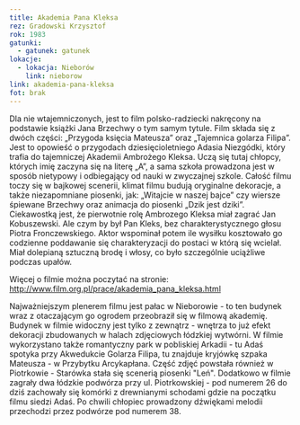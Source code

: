 ```yaml
---
title: Akademia Pana Kleksa
rez: Gradowski Krzysztof
rok: 1983
gatunki: 
  - gatunek: gatunek
lokacje:
  - lokacja: Nieborów
    link: nieborow
link: akademia-pana-kleksa
fot: brak
---
```

Dla nie wtajemniczonych, jest to film polsko-radziecki nakręcony na podstawie książki Jana Brzechwy o tym samym tytule. Film składa się z dwóch części: „Przygoda księcia Mateusza” oraz „Tajemnica golarza Filipa”.  Jest to opowieść o przygodach dziesięcioletniego Adasia Niezgódki, który trafia do tajemniczej Akademii Ambrożego Kleksa. Uczą się tutaj chłopcy, których imię zaczyna się na literę „A”, a sama szkoła prowadzona jest w sposób nietypowy i odbiegający od nauki w zwyczajnej szkole. Całość filmu toczy się w bajkowej scenerii, klimat filmu budują oryginalne dekoracje, a także niezapomniane piosenki, jak: „Witajcie w naszej bajce” czy wiersze śpiewane Brzechwy oraz animacja do piosenki „Dzik jest dziki”.
Ciekawostką jest, że pierwotnie rolę Ambrozego Kleksa miał zagrać Jan Kobuszewski. Ale czym by był Pan Kleks, bez charakterystycznego głosu Piotra Fronczewskiego. Aktor wspominał potem ile wysiłku kosztowało go codzienne poddawanie się charakteryzacji do postaci w którą się wcielał. Miał dolepianą sztuczną brodę i włosy, co było szczególnie uciążliwe podczas upałów.

 Więcej o filmie można poczytać na stronie: http://www.film.org.pl/prace/akademia_pana_kleksa.html
 
 Najważniejszym plenerem filmu jest pałac w Nieborowie - to ten budynek wraz z otaczającym go ogrodem przeobraził się w filmową akademię. Budynek w filmie widoczny jest tylko z zewnątrz - wnętrza to już efekt dekoracji zbudowanych w halach zdjęciowych łódzkiej wytwórni. W filmie wykorzystano także romantyczny park w pobliskiej Arkadii - tu Adaś spotyka przy Akwedukcie Golarza Filipa, tu znajduje kryjówkę szpaka Mateusza - w Przybytku Arcykapłana.
 Część zdjęć powstała również w Piotrkowie - Starówka stała się scenerią piosenki "Leń". Dodatkowo w filmie zagrały dwa łódzkie podwórza przy ul. Piotrkowskiej - pod numerem 26 do dziś zachowały się komórki z drewnianymi schodami gdzie na początku filmu siedzi Adaś. Po chwili chłopiec prowadzony dźwiękami melodii przechodzi przez podwórze pod numerem 38.
